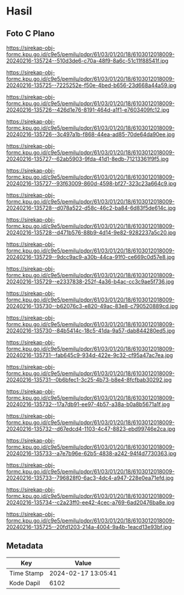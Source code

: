# Hasil

## Foto C Plano

https://sirekap-obj-formc.kpu.go.id/c9e5/pemilu/pdpr/61/03/01/20/18/6103012018009-20240216-135724--510d3de6-c70a-48f9-8a6c-51c11f88541f.jpg

https://sirekap-obj-formc.kpu.go.id/c9e5/pemilu/pdpr/61/03/01/20/18/6103012018009-20240216-135725--7225252e-f50e-4bed-b656-23d668a44a59.jpg

https://sirekap-obj-formc.kpu.go.id/c9e5/pemilu/pdpr/61/03/01/20/18/6103012018009-20240216-135726--426d1e76-8191-464d-a1f1-e7603409fc12.jpg

https://sirekap-obj-formc.kpu.go.id/c9e5/pemilu/pdpr/61/03/01/20/18/6103012018009-20240216-135726--3c497a1b-f868-44ea-ad85-70de64da90ee.jpg

https://sirekap-obj-formc.kpu.go.id/c9e5/pemilu/pdpr/61/03/01/20/18/6103012018009-20240216-135727--62ab5903-9fda-41d1-8edb-71213361f9f5.jpg

https://sirekap-obj-formc.kpu.go.id/c9e5/pemilu/pdpr/61/03/01/20/18/6103012018009-20240216-135727--93f63009-860d-4598-bf27-323c23a664c9.jpg

https://sirekap-obj-formc.kpu.go.id/c9e5/pemilu/pdpr/61/03/01/20/18/6103012018009-20240216-135728--d078a522-d58c-46c2-ba84-6d83f5de614c.jpg

https://sirekap-obj-formc.kpu.go.id/c9e5/pemilu/pdpr/61/03/01/20/18/6103012018009-20240216-135728--d471b576-88b9-4d14-9e82-9282237a5c20.jpg

https://sirekap-obj-formc.kpu.go.id/c9e5/pemilu/pdpr/61/03/01/20/18/6103012018009-20240216-135729--9dcc9ac9-a30b-44ca-91f0-ce669c0d57e8.jpg

https://sirekap-obj-formc.kpu.go.id/c9e5/pemilu/pdpr/61/03/01/20/18/6103012018009-20240216-135729--e2337838-252f-4a36-b4ac-cc3c9ae5f736.jpg

https://sirekap-obj-formc.kpu.go.id/c9e5/pemilu/pdpr/61/03/01/20/18/6103012018009-20240216-135730--b62076c3-e820-49ac-83e8-c790520889cd.jpg

https://sirekap-obj-formc.kpu.go.id/c9e5/pemilu/pdpr/61/03/01/20/18/6103012018009-20240216-135730--84b5414c-18c5-41da-9a57-dab844280ed5.jpg

https://sirekap-obj-formc.kpu.go.id/c9e5/pemilu/pdpr/61/03/01/20/18/6103012018009-20240216-135731--fab645c9-934d-422e-9c32-cf95a47ac7ea.jpg

https://sirekap-obj-formc.kpu.go.id/c9e5/pemilu/pdpr/61/03/01/20/18/6103012018009-20240216-135731--0b6bfec1-3c25-4b73-b8e4-8fcfbab30292.jpg

https://sirekap-obj-formc.kpu.go.id/c9e5/pemilu/pdpr/61/03/01/20/18/6103012018009-20240216-135732--17a7db91-ee97-4b57-a38a-b0a8b5671a1f.jpg

https://sirekap-obj-formc.kpu.go.id/c9e5/pemilu/pdpr/61/03/01/20/18/6103012018009-20240216-135732--d67edcd4-1103-4c47-8823-ebd99746e2ca.jpg

https://sirekap-obj-formc.kpu.go.id/c9e5/pemilu/pdpr/61/03/01/20/18/6103012018009-20240216-135733--a7e7b96e-62b5-4838-a242-94f4d7730363.jpg

https://sirekap-obj-formc.kpu.go.id/c9e5/pemilu/pdpr/61/03/01/20/18/6103012018009-20240216-135733--796828f0-6ac3-4dc4-a947-228e0ea71efd.jpg

https://sirekap-obj-formc.kpu.go.id/c9e5/pemilu/pdpr/61/03/01/20/18/6103012018009-20240216-135734--c2a23ff0-ee42-4cec-a769-6ad20476ba8e.jpg

https://sirekap-obj-formc.kpu.go.id/c9e5/pemilu/pdpr/61/03/01/20/18/6103012018009-20240216-135725--20fd1203-214a-4004-9a4b-1eacd13e93bf.jpg


## Metadata

| Key        | Value               |
| ---------- | ------------------- |
| Time Stamp | 2024-02-17 13:05:41 |
| Kode Dapil | 6102                |



